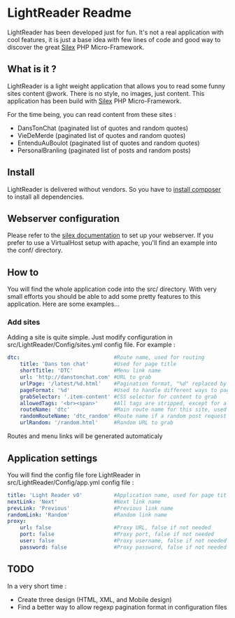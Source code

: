 ﻿LightReader Readme
=================

LightReader has been developed just for fun. It's not a real application with cool features, it is just a base idea with few lines of code and good way to discover the great [Silex](http://silex.sensiolabs.org "Silex") PHP Micro-Framework.

What is it ?
------------
LightReader is a light weight application that allows you to read some funny sites content @work.
There is no style, no images, just content.
This application has been build with [Silex](http://silex.sensiolabs.org "Silex") PHP Micro-Framework.

For the time being, you can read content from these sites :
* DansTonChat (paginated list of quotes and random quotes)
* VieDeMerde (paginated list of quotes and random quotes)
* EntenduAuBoulot (paginated list of quotes and random quotes)
* PersonalBranling (paginated list of posts and random posts)

Install
-------
LightReader is delivered without vendors. So you have to [install composer](http://getcomposer.org/ "Install composer") to install all dependencies.

Webserver configuration
-----------------------
Please refer to the [silex documentation](http://silex.sensiolabs.org/doc/web_servers.html "Webserver configuration") to set up your webserver.
If you prefer to use a VirtualHost setup with apache, you'll find an example into the conf/ directory.

How to
------
You will find the whole application code into the src/ directory.
With very small efforts you should be able to add some pretty features to this application.
Here are some examples...

### Add sites
Adding a site is quite simple. Just modify configuration in src/LightReader/Config/sites.yml config file. For example :

```yaml
dtc:                              #Route name, used for routing
    title: 'Dans ton chat'        #Used for page title
    shortTitle: 'DTC'             #Menu link name
    url: 'http://danstonchat.com' #URL to grab
    urlPage: '/latest/%d.html'    #Pagination format, "%d" replaced by page number according to pageFormat parameter
    pageFormat: '%d'              #Used to handle different ways to paginate (page number, offset...) %d is page number
    grabSelector: '.item-content' #CSS selector for content to grab
    allowedTags: '<br><span>'     #All tags are stripped, except for allowedTags parameter
    routeName: 'dtc'              #Main route name for this site, used only for url generator
    randomRouteName: 'dtc_random' #Route name if a random post request is enabled, false if not
    urlRandom: '/random.html'     #Random URL to grab
```
Routes and menu links will be generated automaticaly

Application settings
--------------------
You will find the config file fore LightReader in src/LightReader/Config/app.yml config file :

```yaml
title: 'Light Reader v0'          #Application name, used for page title and home page H1
nextLink: 'Next'                  #Next link name
prevLink: 'Previous'              #Previous link name
randomLink: 'Random'              #Random link name
proxy:
    url: false                    #Proxy URL, false if not needed
    port: false                   #Proxy port, false if not needed
    user: false                   #Proxy username, false if not needed
    password: false               #Proxy password, false if not needed
```

TODO
----
In a very short time :
* Create three design (HTML, XML, and Mobile design)
* Find a better way to allow regexp pagination format in configuration files